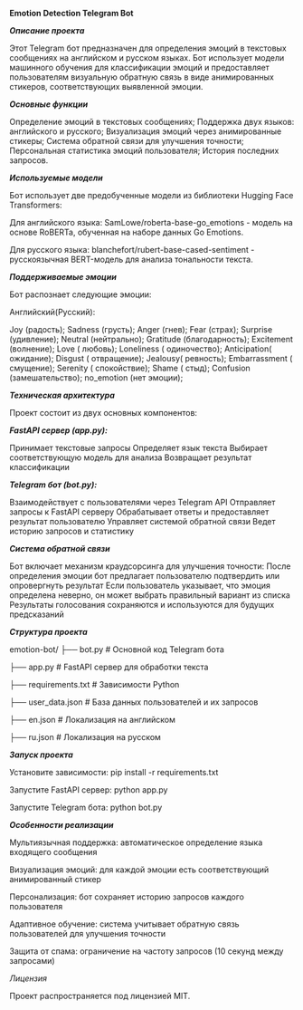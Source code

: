 **Emotion Detection Telegram Bot**

***Описание проекта***

Этот Telegram бот предназначен для определения эмоций в текстовых сообщениях на английском и русском языках. Бот использует модели машинного обучения для классификации эмоций и предоставляет пользователям визуальную обратную связь в виде анимированных стикеров, соответствующих выявленной эмоции.

***Основные функции***

Определение эмоций в текстовых сообщениях;
Поддержка двух языков: английского и русского;
Визуализация эмоций через анимированные стикеры;
Система обратной связи для улучшения точности;
Персональная статистика эмоций пользователя;
История последних запросов.

***Используемые модели***

Бот использует две предобученные модели из библиотеки Hugging Face Transformers:

Для английского языка: SamLowe/roberta-base-go_emotions - модель на основе RoBERTa, обученная на наборе данных Go Emotions.

Для русского языка: blanchefort/rubert-base-cased-sentiment - русскоязычная BERT-модель для анализа тональности текста.

***Поддерживаемые эмоции***

Бот распознает следующие эмоции:

Английский(Русский):

Joy (радость);
Sadness (грусть);
Anger (гнев);
Fear (страх);
Surprise (удивление);
Neutral (нейтрально);
Gratitude (благодарность);
Excitement (волнение);
Love ( любовь);
Loneliness ( одиночество);
Anticipation( ожидание);
Disgust ( отвращение);
Jealousy( ревность);
Embarrassment ( смущение);
Serenity ( спокойствие);
Shame ( стыд);
Confusion (замешательство);
no_emotion (нет эмоции);

***Техническая архитектура***

Проект состоит из двух основных компонентов:

***FastAPI сервер (app.py):***

Принимает текстовые запросы
Определяет язык текста
Выбирает соответствующую модель для анализа
Возвращает результат классификации

***Telegram бот (bot.py):***

Взаимодействует с пользователями через Telegram API
Отправляет запросы к FastAPI серверу
Обрабатывает ответы и предоставляет результат пользователю
Управляет системой обратной связи
Ведет историю запросов и статистику

***Система обратной связи***

Бот включает механизм краудсорсинга для улучшения точности:
После определения эмоции бот предлагает пользователю подтвердить или опровергнуть результат
Если пользователь указывает, что эмоция определена неверно, он может выбрать правильный вариант из списка
Результаты голосования сохраняются и используются для будущих предсказаний

***Структура проекта***

emotion-bot/
├── bot.py                # Основной код Telegram бота

├── app.py                # FastAPI сервер для обработки текста

├── requirements.txt      # Зависимости Python

├── user_data.json        # База данных пользователей и их запросов

├── en.json               # Локализация на английском

├── ru.json               # Локализация на русском

***Запуск проекта***

Установите зависимости:
pip install -r requirements.txt

Запустите FastAPI сервер:
python app.py

Запустите Telegram бота:
python bot.py

***Особенности реализации***

Мультиязычная поддержка: автоматическое определение языка входящего сообщения

Визуализация эмоций: для каждой эмоции есть соответствующий анимированный стикер

Персонализация: бот сохраняет историю запросов каждого пользователя

Адаптивное обучение: система учитывает обратную связь пользователей для улучшения точности

Защита от спама: ограничение на частоту запросов (10 секунд между запросами)

*Лицензия*

Проект распространяется под лицензией MIT.
